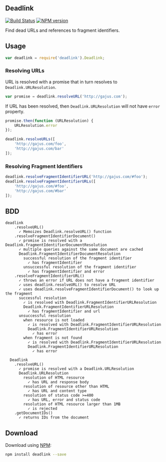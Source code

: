 ## Deadlink

[![Build Status](https://travis-ci.org/gajus/deadlink.png?branch=master)](https://travis-ci.org/gajus/deadlink)
[![NPM version](https://badge.fury.io/js/deadlink.svg)](http://badge.fury.io/js/deadlink)

Find dead URLs and references to fragment identifiers.

## Usage

```js
var deadlink = require('deadlink').Deadlink;
```

### Resolving URLs

URL is resolved with a promise that in turn resolves to `Deadlink.URLResolution`.

```js
var promise = deadlink.resolveURL('http://gajus.com');
```

If URL has been resolved, then `Deadlink.URLResolution` will not have `error` property.

```js
promise.then(function (URLResolution) {
    URLResolution.error
});
```

```js
deadlink.resolveURLs([
    'http://gajus.com/foo',
    'http://gajus.com/bar'
]);
```

### Resolving Fragment Identifiers

```js
deadlink.resolveFragmentIdentifierURL('http://gajus.com/#foo');
deadlink.resolveFragmentIdentifierURLs([
    'http://gajus.com/#foo',
    'http://gajus.com/#bar'
]);
```

## BDD

```
deadlink
    .resolveURL()
      ✓ Memoizes Deadlink.resolveURL() function
    .resolveFragmentIdentifierDocument()
      ✓ promise is resolved with a Deadlink.fragmentIdentifierDocumentResolution
      ✓ multiple queries against the same document are cached
      Deadlink.FragmentIdentifierDocumentResolution
        successful resolution of the fragment identifier
          ✓ has fragmentIdentifier
        unsuccessful resolution of the fragment identifier
          ✓ has fragmentIdentifier and error
    .resolveFragmentIdentifierURL()
      ✓ throws an error if URL does not have a fragment identifier
      ✓ uses deadlink.resolveURL() to resolve URL
      ✓ uses deadlink.resolveFragmentIdentifierDocument() to look up the fragment
      successful resolution
        ✓ is resolved with Deadlink.FragmentIdentifierURLResolution
        Deadlink.FragmentIdentifierURLResolution
          ✓ has fragmentIdentifier and url
      unsuccessful resolution
        when resource is not loaded
          ✓ is resolved with Deadlink.FragmentIdentifierURLResolution
          Deadlink.FragmentIdentifierURLResolution
            ✓ has error
        when fragment is not found
          ✓ is resolved with Deadlink.FragmentIdentifierURLResolution
          Deadlink.FragmentIdentifierURLResolution
            ✓ has error

  Deadlink
    .resolveURL()
      ✓ promise is resolved with a Deadlink.URLResolution
      Deadlink.URLResolution
        resolution of HTML resource
          ✓ has URL and response body
        resolution of resource other than HTML
          ✓ has URL and content type
        resolution of status code >=400
          ✓ has URL, error and status code
        resolution of HTML resource larger than 1MB
          ✓ is rejected
    .getDocumentIDs()
      ✓ returns IDs from the document
```

## Download

Download using [NPM](https://www.npmjs.org/):

```sh
npm install deadlink --save
```